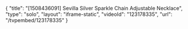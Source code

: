 {
    "title": "[1508436091] Sevilla Silver Sparkle Chain Adjustable Necklace",
    "type": "solo",
    "layout": "iframe-static",
    "videoId": "123178335",
    "url": "\/tvpembed\/123178335"
}
